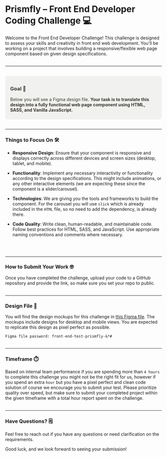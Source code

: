 # Prismfly – Front End Developer Coding Challenge 💻


Welcome to the Front End Developer Challenge! This challenge is designed to assess your skills and creativity in front end web development. You'll be working on a project that involves building a responsive/flexible web page component based on given design specifications.
<br>
<br>
<hr style="height: 1px">
<br>

<div style="
  background-color: #F1F1EF;
  color: #37352F;
  padding: 0.5rem 1rem;
  border-radius: 8px;
">

### Goal 🎯

Below you will see a Figma design file. **Your task is to translate this design into a fully functional web page component using HTML, SASS, and Vanilla JavaScript.**

</div>
<br>
<hr style="height: 1px">

### Things to Focus On 🛠️

- **Responsive Design**: Ensure that your component is responsive and displays correctly across different devices and screen sizes (desktop, tablet, and mobile).

- **Functionality**: Implement any necessary interactivity or functionality according to the design specifications. This might include animations, or any other interactive elements (we are expecting these since the component is a slider/carousel).

- **Technologies**: We are giving you the tools and frameworks to build the component. For the carousel you will use `slick` which is already included in the `HTML` file, so no need to add the dependency, is already there.

- **Code Quality**: Write clean, human-readable, and maintainable code. Follow best practices for HTML, SASS, and JavaScript. Use appropriate naming conventions and comments where necessary.
<br>
<br>
<hr style="height: 1px">

### How to Submit Your Work 🤓

Once you have completed the challenge, upload your code to a GitHub repository and provide the link, so make sure you set your repo to public.
<br>
<br>
<hr style="height: 1px">

### Design File 🎨

You will find the design mockups for this challenge in [this Figma file](https://www.figma.com/file/WIBE9KLcuTjLBZ2tfIJVro/Untitled?type=design&node-id=2-85&mode=design&t=Xk0CJwU8xRUw4s9n-0). The mockups include designs for desktop and mobile views. You are expected to replicate this design as pixel perfect as possible.

`Figma file password: front-end-test-prismfly-&*#`
<br>
<br>
<hr style="height: 1px">

### Timeframe ⏱️

Based on internal team performance if you are spending more than `4 hours` to complete this challenge you might not be the right fit for us, however if you spend an extra `hour` but you have a pixel perfect and clean code solution of course we encourage you to submit your test. Please prioritize quality over speed, but make sure to submit your completed project within the given timeframe with a total hour report spent on the challenge.
<br>
<br>
<hr style="height: 1px">

### Have Questions? 🗒️

Feel free to reach out if you have any questions or need clarification on the requirements.

Good luck, and we look forward to seeing your submission!
